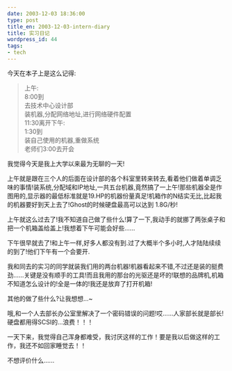 ```yaml
---
date: 2003-12-03 18:36:00
type: post
title_en: 2003-12-03-intern-diary
title: 实习日记
wordpress_id: 44
tags:
- tech
---
```


今天在本子上是这么记得:

>上午:  
8:00到  
去技术中心设计部  
装机器,分配网络地址,进行网络硬件配置  
11:30离开下午:  
1:30到  
装自己使用的机器,重做系统  
老师们3:00去开会

我觉得今天是我上大学以来最为无聊的一天!

上午就是跟在三个人的后面在设计部的各个科室里转来转去,看着他们做着单调乏味的事情!装系统,分配域和IP地址,一共五台机器,竟然搞了一上午!那些机器全是作图用的,显示器的最低标准就是19.HP的机器份量真足!机箱作的N结实无比,比起我的机器要好到天上去了!Ghost的时候硬盘最高可以达到 1.8G/秒!

上午就这么过去了!我不知道自己做了些什么!算了一下,我动手的就挪了两张桌子和把一个机箱盖给盖上!我想着下午可能会好些......

下午很早就去了!和上午一样,好多人都没有到.过了大概半个多小时,人才陆陆续续的到了!他们下午有一个会要开.

我和同去的实习的同学就装我们用的两台机器!机器看起来不错,不过还是装的挺费劲......关键是没有顺手的工具!而且我用的那台的光驱还是坏的!联想的品牌机,机箱不知道怎么设计的!全是一体的!我还是放弃了打开机箱!

其他的做了些什么?让我想想...~

哦,和一个人去部长办公室里解决了一个密码错误的问题!哎......人家部长就是部长!硬盘都用得SCSI的...浪费！！！

一天下来，我觉得自己浑身都难受，我讨厌这样的工作！要是我以后做这样的工作，我还不如回家睡觉去！！

不想评价什么......

[](http://www.icbean.com/nickcheng/default.asp?cat=1)
